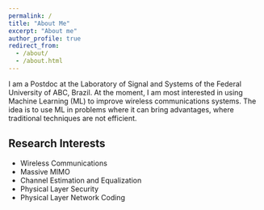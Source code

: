 ```yaml
---
permalink: /
title: "About Me"
excerpt: "About me"
author_profile: true
redirect_from: 
  - /about/
  - /about.html
---
```


I am a Postdoc at the Laboratory of Signal and Systems of the Federal University of ABC, Brazil.
At the moment, I am most interested in using Machine Learning (ML) to improve wireless communications systems.
The idea is to use ML in problems where it can bring advantages, where traditional techniques are not efficient. 

Research Interests
------

- Wireless Communications
- Massive MIMO
- Channel Estimation and Equalization
- Physical Layer Security
- Physical Layer Network Coding

